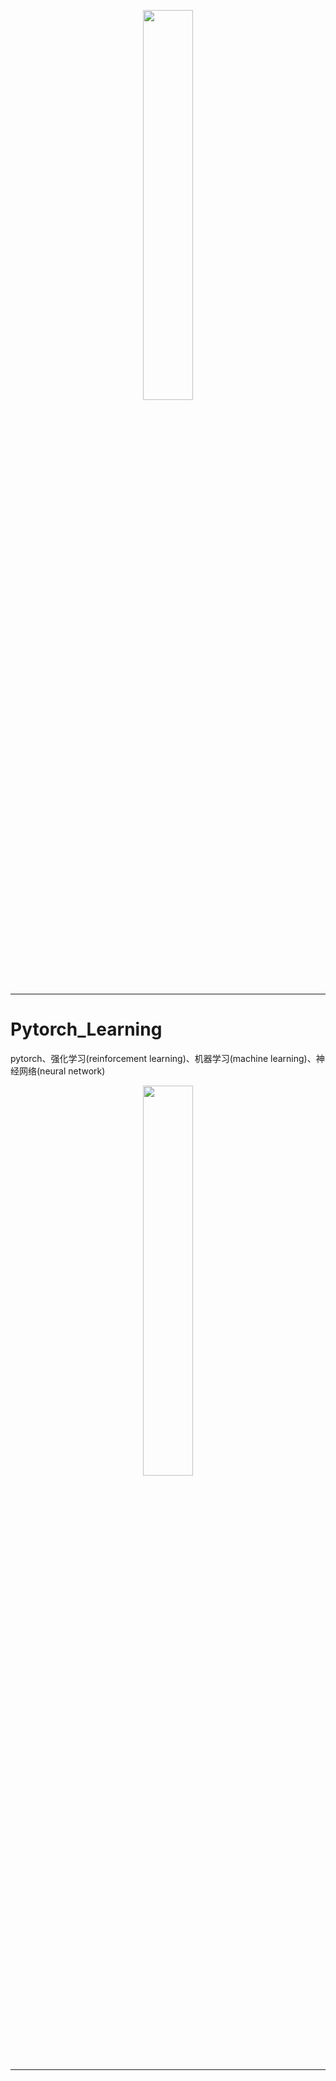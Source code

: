 <p align="center"><img width="40%" src="https://github.com/Walhalla-Summary/Pytorch_Learning/blob/master/pytorch/pytorch_logo.png" /></p>

--------------------------------------------------------------------------------


# Pytorch_Learning

pytorch、强化学习(reinforcement learning)、机器学习(machine learning)、神经网络(neural network)


<p align="center"><img width="40%" src="https://github.com/Walhalla-Summary/Pytorch_Learning/blob/master/pytorch/Snipaste_2022-09-27_12-12-16.png" /></p>

--------------------------------------------------------------------------------


